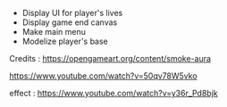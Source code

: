 - Display UI for player's lives
- Display game end canvas
- Make main menu
- Modelize player's base

Credits : https://opengameart.org/content/smoke-aura

https://www.youtube.com/watch?v=50qv78W5vko

effect : https://www.youtube.com/watch?v=y36r_Pd8bjk

